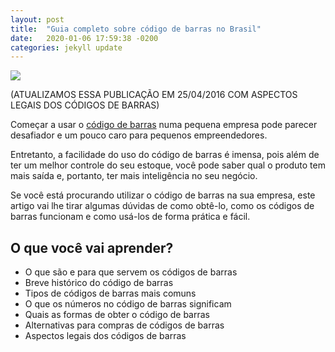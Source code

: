 ```yaml
---
layout: post
title:  "Guia completo sobre código de barras no Brasil"
date:   2020-01-06 17:59:38 -0200
categories: jekyll update
---
```


![](https://trello-attachments.s3.amazonaws.com/5d7e8031eaec3e42c24aade0/5e2888708ed0e175e4945924/a59b7bc57acffcc872862e764933732d/codigo-de-barras_large_6d4cdff8-6bb1-4701-a178-3ec259c52295.jpg)

(ATUALIZAMOS ESSA PUBLICAÇÃO EM 25/04/2016 COM ASPECTOS LEGAIS DOS CÓDIGOS DE BARRAS)
 

Começar a usar o [código de barras](https://pt.shopify.com/ferramentas/gerador-de-codigo-de-barras) numa pequena empresa pode parecer desafiador e um pouco caro para pequenos empreendedores.

Entretanto, a facilidade do uso do código de barras é imensa, pois além de ter um melhor controle do seu estoque, você pode saber qual o produto tem mais saída e, portanto, ter mais inteligência no seu negócio.

Se você está procurando utilizar o código de barras na sua empresa, este artigo vai lhe tirar algumas dúvidas de como obtê-lo, como os códigos de barras funcionam e como usá-los de forma prática e fácil.

## O que você vai aprender?

- O que são e para que servem os códigos de barras
- Breve histórico do código de barras
- Tipos de códigos de barras mais comuns
- O que os números no código de barras significam
- Quais as formas de obter o código de barras
- Alternativas para compras de códigos de barras
- Aspectos legais dos códigos de barras

